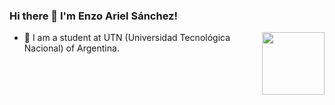 ### Hi there 👋 I'm Enzo Ariel Sánchez!

<img align=right width=100 src="https://github.com/enzosanchezewe/enzosanchezewe/assets/62959641/9d50eff4-15e4-4719-b579-feb523bd027d"/>

- 🌱 I am a student at UTN (Universidad Tecnológica Nacional) of Argentina.